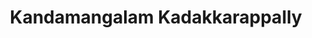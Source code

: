 ---
title: Kandamangalam Kadakkarappally
url: /kandamangalam-kadakkarappally/
latitude: 9.704
longitude: 76.303
---